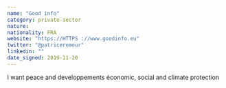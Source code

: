 ```yaml
---
name: "Good info"
category: private-sector
nature:
nationality: FRA
website: "https://HTTPS ://www.goodinfo.eu"
twitter: "@patriceremeur"
linkedin: ""
date_signed: 2019-11-20
---
```

I want peace and developpements économic, social and climate protection
